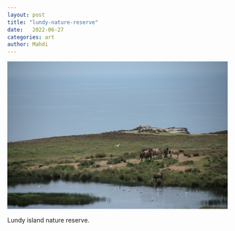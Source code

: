 ```yaml
---
layout: post
title: "lundy-nature-reserve"
date:   2022-06-27
categories: art
author: Mahdi
---
```


![lundy-nature-reserve](/img/arts/lundy-nature-reserve.jpeg)

<span class='image-details'>
Lundy island nature reserve.<br/>
</span>
